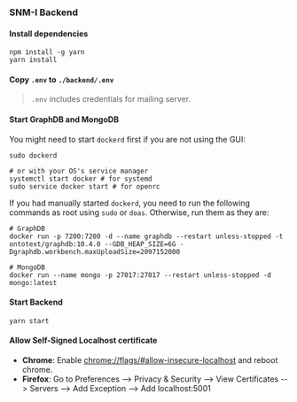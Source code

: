 ### SNM-I Backend

#### Install dependencies
```shell
npm install -g yarn
yarn install
```

#### Copy `.env` to `./backend/.env`
> `.env` includes credentials for mailing server.

#### Start GraphDB and MongoDB
You might need to start `dockerd` first if you are not using the GUI:
```shell
sudo dockerd

# or with your OS's service manager
systemctl start docker # for systemd
sudo service docker start # for openrc
```

If you had manually started `dockerd`, you need to run the following commands
as root using `sudo` or `doas`. Otherwise, run them as they are:
```shell
# GraphDB
docker run -p 7200:7200 -d --name graphdb --restart unless-stopped -t ontotext/graphdb:10.4.0 --GDB_HEAP_SIZE=6G -Dgraphdb.workbench.maxUploadSize=2097152000

# MongoDB
docker run --name mongo -p 27017:27017 --restart unless-stopped -d mongo:latest
```

#### Start Backend
```shell
yarn start
```

#### Allow Self-Signed Localhost certificate
- **Chrome**: Enable
  [chrome://flags/#allow-insecure-localhost](chrome://flags/#allow-insecure-localhost)
  and reboot chrome.
- **Firefox**: Go to Preferences --> Privacy & Security --> View Certificates
  --> Servers --> Add Exception --> Add localhost:5001
